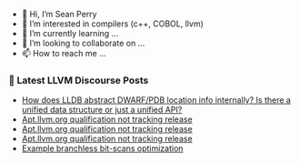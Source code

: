 - 👋 Hi, I’m Sean Perry
- 👀 I’m interested in compilers (c++, COBOL, llvm)
- 🌱 I’m currently learning ...
- 💞️ I’m looking to collaborate on ...
- 📫 How to reach me ...

<!---
s66perry/s66perry is a ✨ special ✨ repository because its `README.md` (this file) appears on your GitHub profile.
You can click the Preview link to take a look at your changes.
--->
### 📕 Latest LLVM Discourse Posts

<!-- DISCOURSE-LLVM:START -->
- [How does LLDB abstract DWARF/PDB location info internally? Is there a unified data structure or just a unified API?](https://discourse.llvm.org/t/how-does-lldb-abstract-dwarf-pdb-location-info-internally-is-there-a-unified-data-structure-or-just-a-unified-api/86644#post_1)
- [Apt.llvm.org qualification not tracking release](https://discourse.llvm.org/t/apt-llvm-org-qualification-not-tracking-release/86643#post_3)
- [Apt.llvm.org qualification not tracking release](https://discourse.llvm.org/t/apt-llvm-org-qualification-not-tracking-release/86643#post_2)
- [Apt.llvm.org qualification not tracking release](https://discourse.llvm.org/t/apt-llvm-org-qualification-not-tracking-release/86643#post_1)
- [Example branchless bit-scans optimization](https://discourse.llvm.org/t/example-branchless-bit-scans-optimization/86642#post_1)
<!-- DISCOURSE-LLVM:END -->
